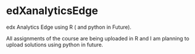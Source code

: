 # edXanalyticsEdge
edx Analytics Edge using R ( and python in Future).

All assignments of the course are being uploaded in R and I am planning to upload solutions using python in future.

